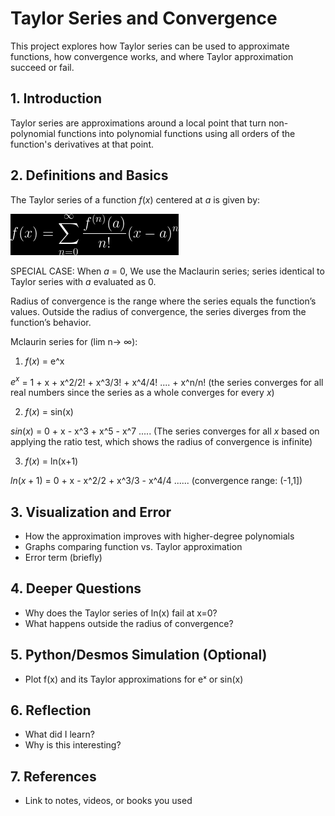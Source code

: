 # Taylor Series and Convergence

This project explores how Taylor series can be used to approximate functions, how convergence works, and where Taylor approximation succeed or fail.

## 1. Introduction
Taylor series are approximations around a local point that turn non-polynomial functions into polynomial functions using all orders of the function's derivatives at that point.


## 2. Definitions and Basics
The Taylor series of a function $f(x)$ centered at $a$ is given by:

![Taylor Series Formula](images/taylor-series-formula.png)


SPECIAL CASE:
When $a$ = 0,
We use the Maclaurin series; series identical to Taylor series with $a$ evaluated as 0.


Radius of convergence is the range where the series equals the function’s values. Outside the radius of convergence, the series diverges from the function’s behavior.

Mclaurin series for (lim n-> ∞):

1. $f(x)$ = e^x

$e^x$ = 1 + x + x^2/2! + x^3/3! + x^4/4! .... + x^n/n! (the series converges for all real numbers since the series as a whole converges for every $x$)

2. $f(x)$ = sin(x)

$sin(x)$ = 0 + x - x^3 + x^5 - x^7 ..... (The series converges for all $x$ based on applying the ratio test, which shows the radius of convergence is infinite)

3. $f(x)$ = ln(x+1)

$ln(x+1)$ = 0 + x - x^2/2 + x^3/3 - x^4/4 ...... (convergence range: (-1,1])


## 3. Visualization and Error
- How the approximation improves with higher-degree polynomials
- Graphs comparing function vs. Taylor approximation
- Error term (briefly)

## 4. Deeper Questions
- Why does the Taylor series of ln(x) fail at x=0?
- What happens outside the radius of convergence?

## 5. Python/Desmos Simulation (Optional)
- Plot f(x) and its Taylor approximations for eˣ or sin(x)

## 6. Reflection
- What did I learn?
- Why is this interesting?

## 7. References
- Link to notes, videos, or books you used
